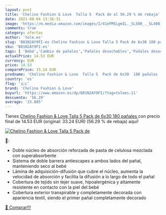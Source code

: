 ```yaml
---
layout: post
title: 'Chelino Fashion & Love  Talla 5  Pack de al 56.29 % de rebaja'
date: 2021-08-04 13:36:31
image: 'https://m.media-amazon.com/images/I/41eFMSLgmIL._SL500_._SL400_.jpg'
comments: true
category: ofertas
author: 'tole.es'
slug: 'B01N2AY9FI-es Chelino Fashion & Love Talla 5 Pack de 6x30 180 pañales'
sku: 'B01N2AY9FI-es'
tags: [ 'Bebé','Cambio de pañales','Pañales desechables','Pañales desechables para bebés','Pañales para bebé','chelino','chelino fashion & love','pañales', ]
actualPrice: 14.53 EUR
currency: EUR
price: 14.53
comparePrice: 33.24 EUR
prodname: 'Chelino Fashion & Love  Talla 5  Pack de 6x30  180 pañales '
country: 'es'
flag: '🇪🇸'
brand: 'Chelino Fashion & Love'
buyurl: 'https://www.amazon.es/dp/B01N2AY9FI/?tag=tolees-21'
descuento: '56.29'
average: '23.885'
---
```


Tienes [Chelino Fashion & Love  Talla 5  Pack de 6x30  180 pañales ](https://www.amazon.es/dp/B01N2AY9FI/?tag=tolees-21) con precio final de  14.53 EUR (original: 33.24 EUR) (56.29 %  de rebaja) aqui!

[![Chelino Fashion & Love  Talla 5  Pack de](https://m.media-amazon.com/images/I/41eFMSLgmIL._SL500_._SL400_.jpg)](https://www.amazon.es/dp/B01N2AY9FI/?tag=tolees-21)

🔎:

- Doble núcleo de absorción reforzada de pasta de celulosa mezclada con superabsorbente
- Sistema de doble barrera antiescapes a ambos lados del pañal, manteniendo seco al bebé
- Lámina de adquisición-difusión que cubre el núcleo, aumenta la velocidad de absorción y facilita la difusión a lo largo de todo el pañal
- Cobertura de tejido sin tejer suave, hipoalergénica y altamente resistente en contacto con la piel del bebé
- Cobertura exterior transpirable y completamente decorada con apariencia textil, siendo el primer pañal completamente decorado

[🛒 Comprar!!!](https://www.amazon.es/dp/B01N2AY9FI/?tag=tolees-21)
